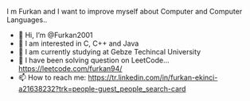 I m Furkan and I want to improve myself about Computer and Computer Languages..

- 👋 Hi, I’m @Furkan2001
- 👀 I am interested in C, C++ and Java
- 🌱 I am currently studying at Gebze Techincal University
- 🎯 I have been solving question on LeetCode... https://leetcode.com/furkan94/
- 📫 How to reach me: https://tr.linkedin.com/in/furkan-ekinci-a21638232?trk=people-guest_people_search-card

<!---
Furkan2001/Furkan2001 is a ✨ special ✨ repository because its `README.md` (this file) appears on your GitHub profile.
You can click the Preview link to take a look at your changes.
--->
